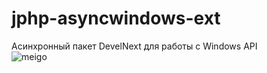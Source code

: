 # jphp-asyncwindows-ext
Асинхронный пакет DevelNext для работы с Windows API <br>
![meigo](https://github.com/meigoc/jphp-asyncwindows-ext/assets/73817505/82d7a902-510a-4d7d-bea1-32c4c1f68755)

